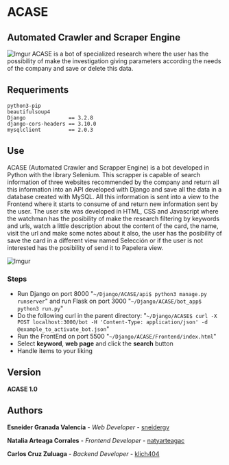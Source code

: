 # ACASE
## Automated Crawler and Scraper Engine
![Imgur](https://i.imgur.com/82Y4cvn.png)
ACASE is a bot of specialized research where the user has the possibility of make the investigation giving parameters according the needs of the company and save or delete this data.

## Requeriments
```
python3-pip
beautifulsoup4
Django              == 3.2.8
django-cors-headers == 3.10.0
mysqlclient         == 2.0.3
```

## Use
ACASE (Automated Crawler and Scrapper Engine) is a bot developed in Python with the library Selenium. This scrapper is capable of search information of three websites recommended by the company and return all this information into an API developed with Django and save all the data in a database created with MySQL. All this information is sent into a view to the Frontend where it starts to consume of and return new information sent by the user.
The user site was developed in HTML, CSS and Javascript where the watchman has the posibility of make the research filtering by keywords and urls, watch a little description about the content of the card, the name, visit the url and make some notes about it also, the user has the posibility of save the card in a different view named Selección or if the user is not interested has the posibility of send it to Papelera view.

![Imgur](https://i.imgur.com/rwKLEEd.png)

### Steps
- Run Django on port 8000 "`~/Django/ACASE/api$ python3 manage.py runserver`" and run Flask on port 3000 "`~/Django/ACASE/bot_app$ python3 run.py`"
- Do the following curl in the parent directory: "`~/Django/ACASE$ curl -X POST localhost:3000/bot -H 'Content-Type: application/json' -d @example_to_activate_bot.json`"
- Run the FrontEnd on port 5500 "`~/Django/ACASE/Frontend/index.html`"
- Select **keyword**, **web page** and click the **search** button
- Handle items to your liking

## Version
**ACASE 1.0**

## Authors
**Esneider Granada Valencia** - *Web Developer* - [sneidergv](https://github.com/sneidergv)

**Natalia Arteaga Corrales** - *Frontend Developer* - [natyarteagac](https://github.com/natyarteagac)

**Carlos Cruz Zuluaga** - *Backend Developer* - [klich404](https://github.com/klich404)
